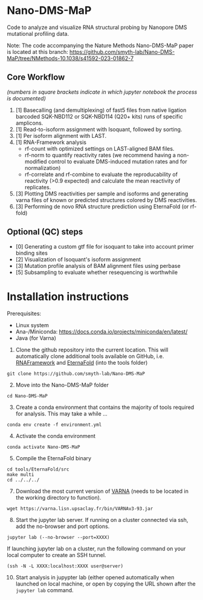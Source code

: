 # Nano-DMS-MaP

Code to analyze and visualize RNA structural probing by Nanopore DMS mutational profiling data. 

Note: The code accompanying the Nature Methods Nano-DMS-MaP paper is located at this branch: https://github.com/smyth-lab/Nano-DMS-MaP/tree/NMethods-10.1038/s41592-023-01862-7 

## Core Workflow 

_(numbers in square brackets indicate in which jupyter notebook the process is documented)_

1. [1] Basecalling (and demultiplexing) of fast5 files from native ligation barcoded SQK-NBD112 or SQK-NBD114 (Q20+ kits) runs of specific amplicons.
2. [1] Read-to-isoform assignment with Isoquant, followed by sorting.
3. [1] Per isoform alignment with LAST.
4. [1] RNA-Framework analysis 
    - rf-count with optimized settings on LAST-aligned BAM files. 
    - rf-norm to quantify reactivity rates (we recommend having a non-modified control to evaluate DMS-induced mutation rates and for normalization)
    - rf-correlate and rf-combine to evaluate the reproducability of reactivity (>0.9 expected) and calculate the mean reactivity of replicates.
5. [3] Plotting DMS reactivities per sample and isoforms and generating varna files of known or predicted structures colored by DMS reactivities. 
6. [3] Performing de novo RNA structure prediction using EternaFold (or rf-fold)
    
## Optional (QC) steps
- [0] Generating a custom gtf file for isoquant to take into account primer binding sites
- [2] Visualization of Isoquant's isoform assignment
- [3] Mutation profile analysis of BAM alignment files using perbase
- [5] Subsampling to evaluate whether resequencing is worthwhile

# Installation instructions

Prerequisites: 
- Linux system
- Ana-/Miniconda: https://docs.conda.io/projects/miniconda/en/latest/ 
- Java (for Varna)

  
1. Clone the github repository into the current location. This will automatically clone additional tools available on GitHub, i.e. [RNAFramework](https://rnaframework-docs.readthedocs.io/en/latest/) and [EternaFold](https://eternafold.eternagame.org/) (into the tools folder)
```
git clone https://github.com/smyth-lab/Nano-DMS-MaP
```
2. Move into the Nano-DMS-MaP folder
```
cd Nano-DMS-MaP
```
3. Create a conda environment that contains the majority of tools required for analysis. This may take a while ...
```
conda env create -f environment.yml
```
4. Activate the conda environment
```
conda activate Nano-DMS-MaP
```
5. Compile the EternaFold binary
```
cd tools/EternaFold/src
make multi
cd ../../../
```
7. Download the most current version of [VARNA](https://varna.lisn.upsaclay.fr/) (needs to be located in the working directory to function).
```
wget https://varna.lisn.upsaclay.fr/bin/VARNAv3-93.jar
```
8. Start the jupyter lab server. If running on a cluster connected via ssh, add the no-browser and port options. 
```
jupyter lab (--no-browser --port=XXXX)
```
If launching jupyter lab on a cluster, run the following command on your local computer to create an SSH tunnel. 
```
(ssh -N -L XXXX:localhost:XXXX user@server)
```
10. Start analysis in jupypter lab (either opened automatically when launched on local machine, or open by copying the URL shown after the `jupyter lab` command. 

